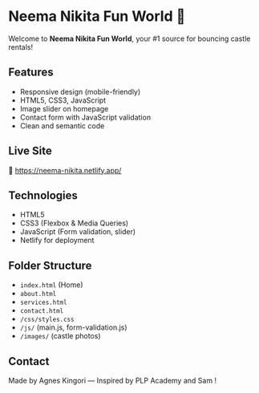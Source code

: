 # Neema Nikita Fun World 🎈

Welcome to **Neema Nikita Fun World**, your #1 source for bouncing castle rentals!

## Features
- Responsive design (mobile-friendly)
- HTML5, CSS3, JavaScript
- Image slider on homepage
- Contact form with JavaScript validation
- Clean and semantic code

## Live Site
🔗 https://neema-nikita.netlify.app/

## Technologies
- HTML5
- CSS3 (Flexbox & Media Queries)
- JavaScript (Form validation, slider)
- Netlify for deployment

## Folder Structure
- `index.html` (Home)
- `about.html`
- `services.html`
- `contact.html`
- `/css/styles.css`
- `/js/` (main.js, form-validation.js)
- `/images/` (castle photos)

## Contact
Made by Agnes Kingori — Inspired by PLP Academy and Sam !
